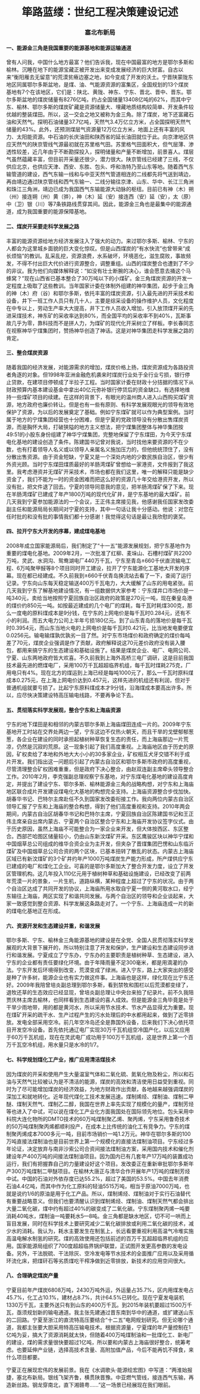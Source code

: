 # <center> 筚路蓝缕：世纪工程决策建设记述

### <center> 塞北布新局

#### 一、能源金三角是我国重要的能源基地和能源运输通道

曾有人问我，中国什么地方最富？他们告诉我，现在中国最富的地方是鄂尔多斯和榆林。沉睡在地下的能源宝藏正被开发出来变成发展经济的巨大财富。自古以来“衡阳雁去无留意”的荒漠贫瘠边塞之地，如今变成了开发的沃土。宁晋陕蒙陇东地区同属鄂尔多斯盆地，是煤、油、气能源资源的富集区，全国规划的13个煤炭基地有7个在该地区，它们是：陕北、黄陇、神东、宁东、晋北、晋中、晋东。鄂尔多斯盆地的煤炭储量有8276亿吨，约占全国储量13408亿吨的62%，而其中宁东、榆林、鄂尔多斯的煤炭矿藏是资源储量大、埋藏地质结构较简单、开发条件较优越的整装煤田。所以，这一交会之地又被称为金三角。除了煤炭，地下还富藏石油和天然气。探明石油储量37.7亿吨，天然气3.4万亿立方米，占全国探明天然气储量的43%。此外，还预测煤层气资源量12万亿立方米，地面上还有丰富的风力、太阳能资源。中石油的长庆油田和陕西省的延长油田就位于此。向京津地区供应天然气的陕京管线气源最初就在苏里格气田。苏里格气田面积大，但气层薄、渗透性较差，近几年由于不断勘探投入，探明储量和产量不断增加，前景喜人。煤层气虽然蕴藏丰富，但目前开采量还很少，潜力很大。陕京管线已经建了三线，不仅供应北京，也供应天津、西安、东胜、包头、呼和浩特乃至山东等地。随着西气东输管道的建设，西气东输一线和与中亚天然气管道相连的二线都先将气送到靖边，再由靖边通过陕京管线和西气东输一、二线分输往京津、山东、华中、长江三角洲和珠江三角洲，靖边已成为我国西气东输能源大动脉的枢纽。目前已有神（木）朔（州）接连朔（州）黄（骅），神（木）延（安）接连西（安）延（安），太（原）中（卫）银（川）等7条铁路线贯穿其间。因此，能源金三角也是最集中的能源通道，成为我国重要的能源保障基地。

#### 二、煤炭开采要走科学发展之路

丰富的能源资源给地方经济发展注入了强大的动力。来过鄂尔多斯、榆林、宁东的人都会为这里城乡面貌的巨大变化惊叹。但是山西煤炭的“有水快流”也曾带来“成长烦恼”的教训。乱采乱挖，资源浪费，水系破坏，环境恶化，滋生腐败，事故频发，不得不付出巨大代价进行资源整合，调整重组。山西的煤炭整合也遭到了不少的非议。我为他们向媒体解释说：“如没有壮士断腕的决心，谁会愿意去捅这个马蜂窝？”现在山西省已基本整合了30万吨以下的小煤矿。金三角煤炭资源的开发一定程度上吸取了这些教训。当年国家计委在体制外组建的神华集团，起步于金三角的神（木）府（谷）和鄂尔多斯，依托丰富的煤炭资源，引入最先进的开采技术和设备，井下一班工作人员只有几十人，主要是综采设备的操作维护人员，文化程度在中专以上，劳动生产率大大提高，井下工作人员收入增加，引入放顶煤开采的先进采煤技术，神东矿的采收率达到80%，而全国平均的采收率不到40%，瓦斯事故几乎为零，靠科技而不是拼人力，为煤矿的现代化开采树立了样板。李长春同志在视察神华宁煤集团时，赞扬神华创造了神话。这是对神华集团走科学发展之路的肯定。

#### 三、整合煤炭资源

随着我国的经济发展，对能源需求的增加，煤炭价格上扬，煤炭资源成为各路投资者角逐的对象。但1998年亚洲金融危机袭来时煤炭行业处于全行业亏损，银行停止贷款，在建项目停顿成了半拉子工程。当时国家计委在财政十分拮据的情况下从财政预算内基本建设基金中拿出40亿元弥补银行停贷后的资金缺口，有选择地维持一些煤矿项目的续建。在这样的背景下，有眼光的温州商人进入山西购买煤矿资源，地方政府也廉价转让。但是也有一些有原则、有科学发展观眼光的领导有效地保护了资源，为以后的发展奠定了基础。例如宁东煤矿就可以作为典型案例。当时属于地方的宁煤集团经营也十分困难，但是宁夏的党政领导没有分散出售煤炭资源，而是胸怀大局，打破狭隘的地方主义想法，把宁煤集团整体与神华集团按49∶51的小股东身份组建了神华宁煤集团，完整地保留了宁东煤田，为今天宁东煤电化基地的建设创造了条件。陈建国书记曾对我说，当时找他来要资源的不在少数，也有打着领导人名义或以领导人亲属名义施加压力的，但他统统顶住了，没有分散出售资源。由于资金短缺，宁夏又是一个深处内地的少数民族自治区，很少有外资光顾。当时宁东煤田煤质最好的羊肠湾煤矿曾想给一家港资，文件报到了我这里。我考虑港资并无煤矿开采技术，市场也都在我们这里，唯一的解释只能是缺少资金了，我们不能为一时的资金困难而把这么好的资源几十年交给港资开发，所以没有批，把文件退了回去。宁夏的领导同意我的意见，把羊肠湾煤矿保了下来。现在羊肠湾煤矿已建成了年产1800万吨的现代化矿井，是宁东基地的最大煤矿。前几天我到宁夏参加能源法的一个会议，王正伟主席接见我，他感谢我任国家发改委副主任和能源局局长期间对宁夏的支持，其中一句话让我十分感动。他说：对您在任时批的和没有批的事情我们都十分感谢！我觉得这句话是最让我欣慰的褒奖。

#### 四、拉开宁东大开发的序幕，建成煤电基地

2008年成立国家能源局后，我们制定了“十一五”能源发展规划，把宁东基地作为重要的煤电化基地。2009年2月，一次批准了红柳、麦垛山、石槽村煤矿共2200万吨，灵武、水洞沟、鸳鸯湖电厂440万千瓦，宁东至青岛±660千伏直流输电工程、6万吨聚甲醛等8个项目同时开工建设，拉开了宁东能源化工基地大开发的序幕。现在都已经建成。不久前我到±660千伏青岛换流站去看了一下，查阅了运行记录。宁东向山东每天稳定输送400万千瓦电力，大大缓解了山东的用电紧张。前几天我到宁东了解基地建设情况，有一组数据供大家参考：宁东煤井口市场价是一吨340元，卖给当地按照宁夏回族自治区政府的政策是270元一吨，现在秦皇岛港的煤价约850元一吨。如按最近建成的几个电厂的煤耗，每千瓦时耗煤300克，那么一度电的原料煤成本是9分钱，在宁东的上网电价是每千瓦时0.284元，还有不小的利润。而五大电力公司上半年亏损180亿元。到了山东青岛的落地价是每千瓦时0.3954元，而山东当地火电的上网电价是每千瓦时0.421元，比当地发电要便宜0.0256元。输电输煤孰优孰劣一目了然。对宁东市场煤价和政府确定的煤价每吨差了70元，煤炭企业强调是作了贡献，政府解释说这70元差价政府没有装入腰包，都用来搞宁东的生态建设和基础设施了。结果是煤炭企业、电厂、电网公司、宁夏、山东两地政府皆大欢喜。不久前我到上海外高桥三电厂调研，这是目前我国技术最先进的燃煤电厂，采用100万千瓦超超临界机组，每千瓦时煤耗275克，厂用电只有4%。现在北方的煤运到上海已经是每吨1000元了，那么一千瓦时原料煤成本0.275元，在上海上网电价达到0.457元，这样先进的机组还有利润，但对于普通机组就要亏损了。比起宁东原料煤成本才9分钱，沿海煤成本要高出许多。所以，应尽快决策建设特高压输电线路，不要再争论下去。

#### 五、贯彻落实科学发展观，整合宁东和上海庙资源

宁东的地下煤田是和相邻的内蒙古鄂尔多斯上海庙煤田连成一片的。2009年宁东基地开工时站在交界处两边一望，宁东这边不仅热火朝天，而且干旱的戈壁郁郁葱葱，各企业在建设的同时承担起植树种草恢复生态的责任，而上海庙那边一片荒凉，仍然是沉寂的荒原。这一现象引起了我们高度重视。上海庙地区由于历史的原因，矿权卖给了本地和外地大大小小的30多家企业，矿权相互犬牙交错不利于成片开发。我们指出这一问题后引起了内蒙古自治区和鄂尔多斯市政府的高度重视，尽管清理整合矿权困难重重，但是政府下决心整合，由赵双连副主席牵头领导整合工作。2010年2月，李克强副总理视察宁东基地，对宁东煤电化基地的建设高度肯定，并提出了建设宁东、鄂尔多斯、榆林能源金三角的战略构想，对宁东和上海庙地区联合成片开发建设煤电化大基地的构想完全支持。上海庙资源整合步伐加快。胡春华书记、巴特尔主席赴任不久到国家发改委衔接工作。我向两位内蒙古自治区领导汇报了宁东和上海庙的整合构想，得到了他们高度重视和支持。2010年两会期间，内蒙古自治区胡春华书记和巴特尔主席，宁夏回族自治区陈建国书记和王正伟主席亲自出席内蒙古、宁夏两个自治区整合宁东和上海庙开发协议签字仪式。由于历史原因，虽然上海庙不可能整合为一家企业来开发，但大体按西区、东区整合。西部芒哈图区储量较小，仍由山东新汶煤矿开采。东区鹰骏区块以神华宁煤和中国烟草总公司组成的维华合资企业为主开发，但夹杂了晋煤集团巴愣和山东临沂煤矿及中国烟草总公司合资的两个区块，已基本扭转了散乱的状态。内蒙古上海庙区域已有新汶煤矿的3个矿井约年产1000万吨煤炭生产能力形成，所产煤供应宁东已建成的电厂和煤化工企业。可喜的是鄂尔多斯加大了整合开发力度，设立了开发区管理机构。这几年投入110亿元用于植树种草和基础设施建设，已经改变了前两年荒漠一片的景象，一片生机，道路纵横，某种程度上超过了宁东的状况。由于两个自治区达成了共同开发的协议，上海庙所用水取自宁夏一侧的黄河取水口，经宁东输往上海庙，两区实现了和谐共同发展。与两个自治区的领导和企业谈起来，大家一致感觉到整合资源、科学发展这条路走对了。一个宁东、上海庙连成一片的新的煤电化基地正在形成。

#### 六、资源开发和生态建设并重，和谐发展

鄂尔多斯、宁东、榆林金三角能源基地的建设是在全党、全国人民贯彻落实科学发展观的大背景下展开的，所以特别注意了开发和保护，生产建设和生态建设同步进行和谐发展。宁夏成立了宁东办，宁东办的主要职责是植树种草、生态建设，进入宁东的企业都有责任要绿化环境。由于年降雨量不足300毫米，都是用滴灌的办法。宁东开发后环境得到改变，荒漠变成了绿洲。进入宁东，路上大家突出的感受是种了许多树，能源企业也有实力做这件事。上海庙也是这样，绿化现在比宁东还好。2009年我陪曾培炎副总理到鄂尔多斯，看到禁牧和围栏以后荒漠都变绿了，退牧还草的生态效应已经显现，曾培炎副总理让中央台来拍了纪录片。前不久我陪贾庆林主席去榆林，也同样看到生态建设的喜人成效。但是能源金三角毕竟是处于干旱少雨地带，用的都是黄河水，所以采用节水技术、节水产品显得尤为重要。现在煤矿开采的疏干水、生产过程产生的污水处理后的中水都用起来，做到了近零排放。发电全部采用空冷。前几年空冷岛还全是靠国外设备，后来我们下决心依托项目开发空冷设备。首先依托通辽电厂实现30万千瓦机组空冷国产化，以后又应用于60万千瓦机组，现在在灵武电厂成功用于100万千瓦机组，这是世界上第一个百万千瓦空冷机组，用水量只是水冷的1/7。

#### 七、科学规划煤化工产业，推广应用清洁煤技术

因为煤炭的开采和使用产生大量温室气体和二氧化硫、氮氧化物及粉尘，所以和石油与天然气比较被认为是不清洁的能源，煤炭的高效和清洁使用日益受到重视。同时为了尽可能增加煤炭的经济效益，为地方财政作出贡献，各地越来越强调煤炭的深加工和就地转化。近年现代煤化工技术发展迅速。煤制烯烃、煤制油、煤制二甲醚、煤制天然气、煤制乙二醇，我国在世界上率先实现了规模化的量产，煤制芳烃等也进入了中试，可以说在煤化工产业化方面我国处在国际领先地位。包头采用中科院大连化物所的DMTO技术的60万吨煤制聚乙烯、聚丙烯，宁东采用鲁奇技术的50万吨煤制聚丙烯都顺利投产，在成本上比传统的油化工有竞争力。宁东的煤制聚丙烯成本7000多元一吨，目前市场销价一吨1.2万元。神华在鄂尔多斯的100万吨直接法煤制油也是目前世界上第一个规模化的直接法煤制油项目。宁东经过多年论证，决定放弃与南非沙索公司合资间接法煤制油方案，采用国内技术和催化剂建设年产400万吨的间接法煤制油项目。因为国内已有几套年产17万吨的装置成功运行，我们有把握靠自己的力量建设好这个项目。发改委正在重新审批鄂尔多斯年产300万吨煤制二甲醚项目。在榆林大唐正与清华合作开展年产1万吨的煤制芳烃中试。中国的石油对外依存度已达55.2%，超过了美国的53.5%。中国去年消费石油4.4亿吨，而其中作为化工原料的轻油5515万吨，相当于原油7000万吨，也就是说约1/6的原油是用于化工产品。所以，煤制烯烃、煤制油对于实行石油替代有重要战略意义。但我们也要清醒认识到煤制烯烃、煤制油、煤制天然气都会排出大量二氧化碳，煤中约有超过40%的碳变成了二氧化碳。宁东煤制聚丙烯一吨要消耗40吨水，煤制油一吨要耗水5—8吨。金三角都是缺水地区，切不可一哄而上盲目发展，同时在科学技术上要研究减少二氧化碳排放或利用二氧化碳的技术，减少水的消耗。我认为，耗水主要发生在制氢上，长远看要重视利用高温气冷堆实施高温电解水制氢的研究。煤的高效使用还包括前述的百万千瓦超超临界机组的应用。国家能源局组织了700度超超临界锅炉联盟，正试图开发更高参数的发电设备。另外，干法脱硫、干法除灰、空冷发电等节水技术的全面推广应用以及采用循环流化床，把煤矸石等劣质煤吃干榨净做到近零排放，新技术的应用空间很大。

#### 八、合理确定煤炭产量

宁夏目前年产煤炭6808万吨，2430万吨外运，外运量占35.7%，区内用煤发电占45.7%，化工占10.1%，建材占8.7%，共计64.5%已转化。现在宁夏发电装机1330万千瓦，主要外送只有到山东的400万千瓦。到2015年装机要超过1500万千瓦，亟须规划新的输电通道。我主张先建通过晋东南到华中的通道，或扩建送山东的二回路。宁夏至浙江的直流特高压要结合“十二五”电网规划研究。但无论哪个通道，我都主张要大胆采用特高压输电技术。根据资源量，宁夏煤的年产量控制在1亿吨为妥，搞大了资源消耗就太快，但随着400万吨煤制油和一批煤化工、新电厂的建设，煤的需求量很快要超过1亿吨，所以要和内蒙古上海庙很好整合，统筹考虑。也要延伸产业链，选择高技术含量、高附加值产品，今后不能再饥不择食，来什么项目都要。

宁夏正在展现宏伟的发展前景。我在《水调歌头·能源绘宏图》中写道：“两淮始报捷，塞北布新局。银线飞架齐鲁，横贯陕晋豫。中亚燃气管线，接连西气东输，再造新丝路。钢龙穿南北，直下湘赣粤……”这一场景已经展现在我们眼前。